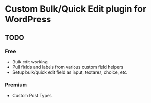 # Custom Bulk/Quick Edit plugin for WordPress

## TODO

### Free

* Bulk edit working
* Pull fields and labels from various custom field helpers
* Setup bulk/quick edit field as input, textarea, choice, etc.

### Premium

* Custom Post Types